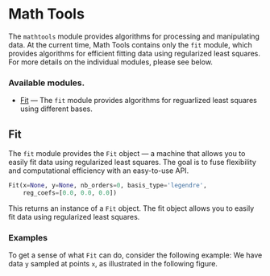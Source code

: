 # Math Tools

The ```mathtools```  module provides algorithms for processing and
manipulating data. At the current time, Math Tools contains only the ```fit```
module, which provides algorithms for efficient fitting data using regularized
least squares. For more details on the individual modules, please see below.

### Available modules.

- [Fit](#fit) — The ```fit``` module provides algorithms for reguarlized least
squares using different bases.


## Fit 

The ```fit``` module provides the ```Fit``` object — a machine that allows you
to easily fit data using regularized least squares. The goal is to fuse
flexibility and computational efficiency with an easy-to-use API. 

```python
Fit(x=None, y=None, nb_orders=0, basis_type='legendre', 
    reg_coefs=[0.0, 0.0, 0.0]) 
```

This returns an instance of a ```Fit``` object. The fit object allows you to 
easily fit data using regularized least squares.

### Examples

To get a sense of what
```Fit``` can do, consider the following example: We have data ```y``` sampled
at points ```x```, as illustrated in the following figure.

